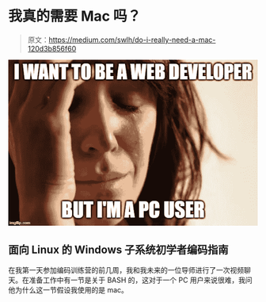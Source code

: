 # 我真的需要 Mac 吗？

> 原文：<https://medium.com/swlh/do-i-really-need-a-mac-120d3b856f60>

![](img/f2b2f971c6c5ea4d89a0ef88cadb001d.png)

## 面向 Linux 的 Windows 子系统初学者编码指南

在我第一天参加编码训练营的前几周，我和我未来的一位导师进行了一次视频聊天。在准备工作中有一节是关于 BASH 的，这对于一个 PC 用户来说很难，我问他为什么这一节假设我使用的是 mac。